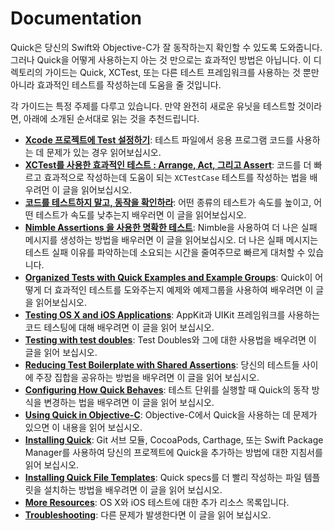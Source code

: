 # Documentation

Quick은 당신의 Swift와 Objective-C가 잘 동작하는지 확인할 수 있도록 도와줍니다. 그러나 Quick을 어떻게 사용하는지 아는 것 만으로는 효과적인 방법은 아닙니다. 이 디렉토리의 가이드는 Quick, XCTest, 또는 다른 테스트 프레임워크를 사용하는 것 뿐만 아니라 효과적인 테스트를 작성하는데 도움을 줄 것입니다.

각 가이드는 특정 주제를 다루고 있습니다. 만약 완전히 새로운 유닛을 테스트할 것이라면, 아래에 소개된 순서대로 읽는 것을 추천드립니다.

- **[Xcode 프로젝트에 Test 설정하기](SettingUpYourXcodeProject.md)**:
  테스트 파일에서 응용 프로그램 코드를 사용하는 데 문제가 있는 경우 읽어보십시오.
- **[XCTest를 사용한 효과적인 테스트 : Arrange, Act, 그리고 Assert](ArrangeActAssert.md)**:
  코드를 더 빠르고 효과적으로 작성하는데 도움이 되는 `XCTestCase` 테스트를 작성하는 법을 배우려먼 이 글을 읽어보십시오.
- **[코드를 테스트하지 말고, 동작을 확인하라](BehavioralTesting.md)**:
  어떤 종류의 테스트가 속도를 높이고, 어떤 테스트가 속도를 낮추는지 배우러면 이 글을 읽어보십시오.
- **[Nimble Assertions 을 사용한 명확한 테스트](NimbleAssertions.md)**:
  Nimble을 사용하여 더 나은 실패 메시지를 생성하는 방법을 배우러면 이 글을 읽어보십시오. 더 나은 실패 메시지는 테스트 실패 이유를 파악하는데 소요되는 시간을 줄여주므로 빠르게 대처할 수 있습니다.
- **[Organized Tests with Quick Examples and Example Groups](QuickExamplesAndGroups.md)**:
  Quick이 어떻게 더 효과적인 테스트를 도와주는지 예제와 예제그룹을 사용하여 배우려면 이 글을 읽어보십시오.
- **[Testing OS X and iOS Applications](TestingApps.md)**:
  AppKit과 UIKit 프레임워크를 사용하는 코드 테스팅에 대해 배우려면 이 글을 읽어 보십시오.
- **[Testing with test doubles](TestUsingTestDoubles.md)**:
  Test Doubles와 그에 대한 사용법을 배우려면 이 글을 읽어 보십시오.
- **[Reducing Test Boilerplate with Shared Assertions](SharedExamples.md)**:
  당신의 테스트들 사이에 주장 집합을 공유하는 방법을 배우려면 이 글을 읽어 보십시오. 
- **[Configuring How Quick Behaves](ConfiguringQuick.md)**:
  테스트 단위를 실행할 때 Quick의 동작 방식을 변경하는 법을 배우려면 이 글을 읽어 보십시오.
- **[Using Quick in Objective-C](QuickInObjectiveC.md)**:
  Objective-C에서 Quick을 사용하는 데 문제가 있으면 이 내용을 읽어 보십시오.
- **[Installing Quick](InstallingQuick.md)**:
  Git 서브 모듈, CocoaPods, Carthage, 또는 Swift Package Manager를 사용하여 당신의 프로젝트에 Quick을 추가하는 방법에 대한 지침서를 읽어 보십시오.
- **[Installing Quick File Templates](InstallingFileTemplates.md)**:
  Quick specs를 더 빨리 작성하는 파일 템플릿을 설치하는 방법을 배우려면 이 글을 읽어 보십시오.
- **[More Resources](MoreResources.md)**:
  OS X와 iOS 테스트에 대한 추가 리소스 목록입니다.
- **[Troubleshooting](Troubleshooting.md)**:
  다른 문제가 발생한다면 이 글을 읽어 보십시오.

